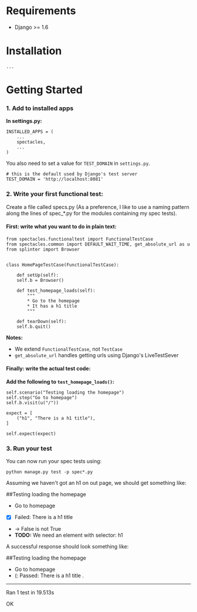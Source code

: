 # Requirements 

* Django >= 1.6

# Installation

    ...

# Getting Started 

### 1. Add to installed apps

**In settings.py:**

    INSTALLED_APPS = (
        ...
        spectacles,
        ...
    )
    
You also need to set a value for `TEST_DOMAIN` in `settings.py`. 

	# this is the default used by Django's test server
	TEST_DOMAIN = 'http://localhost:8081'



   
### 2. Write your first functional test: 

Create a file called specs.py 
(As a preference, I like to use a naming pattern along the lines of spec_*.py for the modules containing my spec tests).

#### First: write what you want to do in plain text:

	from spectacles.functionaltest import FunctionalTestCase
	from spectacles.common import DEFAULT_WAIT_TIME, get_absolute_url as u
	from splinter import Browser 


	class HomePageTestCase(FunctionalTestCase):

   		def setUp(self):
       	self.b = Browser()

	    def test_homepage_loads(self):
	        """
			* Go to the homepage
        	* It has a h1 title        
	        """
	        
		def tearDown(self):
       	self.b.quit()

**Notes:**

* We extend `FunctionalTestCase`, not `TestCase`
* `get_absolute_url` handles getting urls using Django's LiveTestSever

#### Finally: write the actual test code:

**Add the following to `test_homepage_loads()`:**

    self.scenario("Testing loading the homepage")
    self.step("Go to homepage")
    self.b.visit(u("/"))

    expect = [
        ("h1", "There is a h1 title"),            
    ]

    self.expect(expect)


### 3. Run your test

You can now run your spec tests using:

    python manage.py test -p spec*.py
    
Assuming we haven't got an h1 on out page, we should get something like:

##Testing loading the homepage

* Go to homepage
* [x] Failed: There is a h1 title
* -> False is not True
* **TODO:** We need an element with selector: h1

A successful response should look something like:

##Testing loading the homepage

* Go to homepage
* (: Passed: There is a h1 title
.

----------------------------------------------------------------------
Ran 1 test in 19.513s

OK




